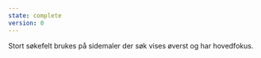 ```yaml
---
state: complete
version: 0
---
```

Stort søkefelt brukes på sidemaler der søk vises øverst og har hovedfokus.
